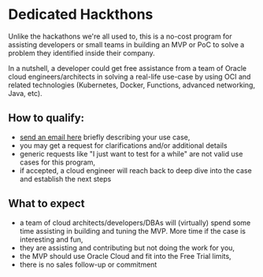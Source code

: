 # Dedicated Hackthons

Unlike the hackathons we're all used to, this is a no-cost program for assisting developers or small teams in building an MVP or PoC to solve a problem they identified inside their company.

In a nutshell, a developer could get free assistance from a team of Oracle cloud engineers/architects in solving a real-life use-case by using OCI and related technologies (Kubernetes, Docker, Functions, advanced networking, Java, etc). 

## How to qualify:
- [send an email here](mailto:bogdan.farca@oracle.com) briefly describing your use case,
- you may get a request for clarifications and/or additional details
- generic requests like "I just want to test for a while" are not valid use cases for this program,
- if accepted, a cloud engineer will reach back to deep dive into the case and establish the next steps

## What to expect
- a team of cloud architects/developers/DBAs will (virtually) spend some time assisting in building and tuning the MVP. More time if the case is interesting and fun,
- they are assisting and contributing but not doing the work for you,
- the MVP should use Oracle Cloud and fit into the Free Trial limits,
- there is no sales follow-up or commitment
